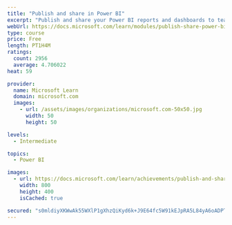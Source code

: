 ```yaml
---
title: "Publish and share in Power BI"
excerpt: "Publish and share your Power BI reports and dashboards to teammates in your organization or to everyone on the web."
webUrl: https://docs.microsoft.com/learn/modules/publish-share-power-bi/
type: course
price: Free
length: PT1H4M
ratings:
  count: 2956
  average: 4.706022
heat: 59

provider:
  name: Microsoft Learn
  domain: microsoft.com
  images:
    - url: /assets/images/organizations/microsoft.com-50x50.jpg
      width: 50
      height: 50

levels:
  - Intermediate

topics:
  - Power BI

images:
  - url: https://docs.microsoft.com/learn/achievements/publish-and-share-with-power-bi-desktop-social.png
    width: 800
    height: 400
    isCached: true

secured: "s0mldiyXKWwAk55WXlP1gXhzQiKyd6k+J9E64fc5W91kEJpRA5L84yA6oADPT0lEe9PeDjAbE/+OpWee7YB+SuTdwY4pvvkXhK2l4wwdVKMOaZeAp9hY8QXXS+1kjF1dIiA0UoNG3AVl2JdLyJBZnDwkC1OD03ky1Q1nTzMg0gBJ6R6wMNc7NZ9wEtD5t+LRzyMiO7JV4m85Ras1zrLXYyUddR/3p7mmgxVQBEOSjkRlhrswHFKhQlYE9iQjHxUu24zAvqRkuh7wdMq54j3EzwQGE5DRDGstZt+ebnxyGLh3cOhHHqzm4bLxnJhoTBMUiBmrHGQYiRm5ceEsHr5SXxPLG1w21LfV5Qmn/RsyM9E6zmt2KiEJFDVoEk5PYdU5Y6Z9aGNogFynRq8FcM+xoX6L661kygq000jeW4DGZhw=;VzvaqucmBg5rnT6nnbKUdg=="
---
```


